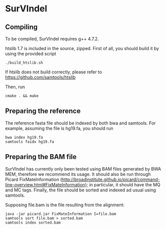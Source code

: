 # SurVIndel

## Compiling

To be compiled, SurVIndel requires g++ 4.7.2.

htslib 1.7 is included in the source, zipped. First of all, you should build it by using the provided script
```
./build_htslib.sh
```
If htslib does not build correctly, please refer to https://github.com/samtools/htslib

Then, run

```
cmake . && make
```

## Preparing the reference

The reference fasta file should be indexed by both bwa and samtools. For example, assuming the file is hg19.fa, you should run
```
bwa index hg19.fa
samtools faidx hg19.fa
```

## Preparing the BAM file

SurVIndel has currently only been tested using BAM files generated by BWA MEM, therefore we recommend its usage. 
It should also be run through Picard FixMateInformation (http://broadinstitute.github.io/picard/command-line-overview.html#FixMateInformation);
in particular, it should have the MQ and MC tags.
Finally, the file should be sorted and indexed ad usual using samtools.

Supposing file.bam is the file resulting from the alignment:
```
java -jar picard.jar FixMateInformation I=file.bam
samtools sort file.bam > sorted.bam
samtools index sorted.bam
```

